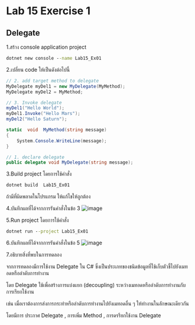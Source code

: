 # Lab 15 Exercise 1

## Delegate

1.สร้าง console application project

```cmd
dotnet new console --name Lab15_Ex01
```

2.เปลี่ยน code ให้เป็นดังต่อไปนี้

```cs
// 2. add target method to delegate
MyDelegate myDel1 = new MyDelegate(MyMethod);
MyDelegate myDel2 = MyMethod;

// 3. Invoke delegate
myDel1("Hello World");
myDel1.Invoke("Hello Mars");
myDel2("Hello Saturn");

static  void  MyMethod(string message)
{
    System.Console.WriteLine(message);
}

// 1. declare delegate
public delegate void MyDelegate(string message);
```

3.Build project โดยการใช้คำสั่ง

```cmd
dotnet build  Lab15_Ex01
```

ถ้ามีที่ผิดพลาดในโปรแกรม ให้แก้ไขให้ถูกต้อง

4.บันทึกผลที่ได้จากการรันคำสั่งในข้อ 3
![image](https://github.com/ThanchiraCharakhon099/03376836-OOP-2566-Lab-15/assets/144195708/65fc4df6-3611-4618-8da1-1b22ffe6c281)

5.Run project โดยการใช้คำสั่ง

```cmd
dotnet run --project Lab15_Ex01
```

6.บันทึกผลที่ได้จากการรันคำสั่งในข้อ 5
![image](https://github.com/ThanchiraCharakhon099/03376836-OOP-2566-Lab-15/assets/144195708/532cd6a9-55a6-4d93-ac41-7e2a5f7d2556)

7.อธิบายสิ่งที่พบในการทดลอง

จากการทดลองมีการใช้งาน Delegate ใน C# ซึ่งเป็นประเภทของชนิดข้อมูลที่ใช้เก็บตัวชี้ไปยังเมทอดหรือลำดับการทำงาน 

โดย Delegate ใช้เพื่อสร้างการแบ่งแยก (decoupling) ระหว่างเมทอดหรือลำดับการทำงานกับการเรียกใช้งาน

เช่น เมื่อเราต้องการส่งการกระทำหรือลำดับการทำงานไปยังเมทอดอื่น ๆ ให้ทำงานในลักษณะเดียวกัน

โดยมีการ ประกาศ Delegate , การเพิ่ม Method , การดรรียกใช้งาน Delegate
